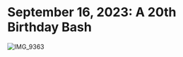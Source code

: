 # September 16, 2023: A 20th Birthday Bash

![IMG_9363](https://github.com/katemekechuk/kate_turns_20/assets/140675087/11976547-0b40-4018-a702-827204498f2e)
